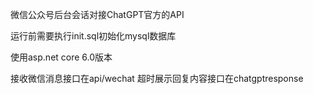 ﻿微信公众号后台会话对接ChatGPT官方的API

运行前需要执行init.sql初始化mysql数据库

使用asp.net core 6.0版本

接收微信消息接口在api/wechat
超时展示回复内容接口在chatgptresponse